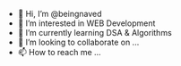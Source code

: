 - 👋 Hi, I’m @beingnaved
- 👀 I’m interested in WEB Development
- 🌱 I’m currently learning DSA & Algorithms
- 💞️ I’m looking to collaborate on ...
- 📫 How to reach me ...

<!---
beingnaved/beingnaved is a ✨ special ✨ repository because its `README.md` (this file) appears on your GitHub profile.
You can click the Preview link to take a look at your changes.
--->
